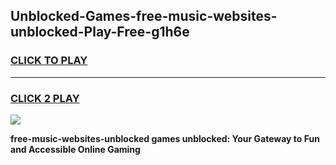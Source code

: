 
## Unblocked-Games-free-music-websites-unblocked-Play-Free-g1h6e
<h3>
<a href="https://premium76.site?title=free-music-websites-unblocked&ref=23A">CLICK TO PLAY</a></h3>
<hr>

<h3>
<a href="https://premium76.site?title=free-music-websites-unblocked&ref=23A">CLICK 2 PLAY</a>
  
</h3>

<a href="https://premium76.site?title=free-music-websites-unblocked&ref=23A"><img src="https://clearcache.store/games.png"></a>


**free-music-websites-unblocked games unblocked: Your Gateway to Fun and Accessible Online Gaming**
